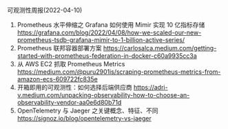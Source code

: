 可观测性周报(2022-04-10)

1. Prometheus 水平伸缩之 Grafana 如何使用 Mimir 实现 10 亿指标存储  https://grafana.com/blog/2022/04/08/how-we-scaled-our-new-prometheus-tsdb-grafana-mimir-to-1-billion-active-series/
2. Prometheus 联邦容器部署方案  https://carlosalca.medium.com/getting-started-with-prometheus-federation-in-docker-c60a9935cc3a
3. 从 AWS EC2 抓取 Prometheus Metrics https://medium.com/@puru2901is/scraping-prometheus-metrics-from-amazon-ecs-609722fc835e
4. 开箱即用的可观测性：如何选择后端供应商 https://adri-v.medium.com/unpacking-observability-how-to-choose-an-observability-vendor-aa0e6d80b71d
5. OpenTelemetry 与 Jaeger 之关键概念、特征、不同 https://signoz.io/blog/opentelemetry-vs-jaeger
